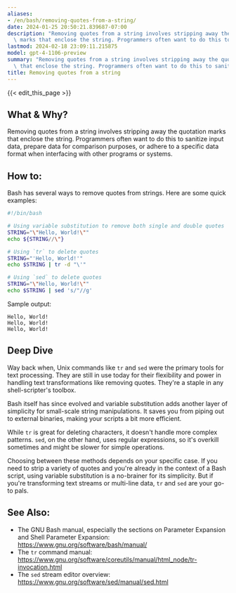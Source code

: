 ```yaml
---
aliases:
- /en/bash/removing-quotes-from-a-string/
date: 2024-01-25 20:50:21.839687-07:00
description: "Removing quotes from a string involves stripping away the quotation\
  \ marks that enclose the string. Programmers often want to do this to sanitize input\u2026"
lastmod: 2024-02-18 23:09:11.215875
model: gpt-4-1106-preview
summary: "Removing quotes from a string involves stripping away the quotation marks\
  \ that enclose the string. Programmers often want to do this to sanitize input\u2026"
title: Removing quotes from a string
---
```


{{< edit_this_page >}}

## What & Why?
Removing quotes from a string involves stripping away the quotation marks that enclose the string. Programmers often want to do this to sanitize input data, prepare data for comparison purposes, or adhere to a specific data format when interfacing with other programs or systems.

## How to:
Bash has several ways to remove quotes from strings. Here are some quick examples:

```Bash
#!/bin/bash

# Using variable substitution to remove both single and double quotes
STRING="\"Hello, World!\""
echo ${STRING//\"}

# Using `tr` to delete quotes
STRING="'Hello, World!'"
echo $STRING | tr -d "\'"

# Using `sed` to delete quotes
STRING="\"Hello, World!\""
echo $STRING | sed 's/"//g'
```

Sample output:

```
Hello, World!
Hello, World!
Hello, World!
```

## Deep Dive
Way back when, Unix commands like `tr` and `sed` were the primary tools for text processing. They are still in use today for their flexibility and power in handling text transformations like removing quotes. They're a staple in any shell-scripter's toolbox.

Bash itself has since evolved and variable substitution adds another layer of simplicity for small-scale string manipulations. It saves you from piping out to external binaries, making your scripts a bit more efficient.

While `tr` is great for deleting characters, it doesn't handle more complex patterns. `sed`, on the other hand, uses regular expressions, so it's overkill sometimes and might be slower for simple operations.

Choosing between these methods depends on your specific case. If you need to strip a variety of quotes and you're already in the context of a Bash script, using variable substitution is a no-brainer for its simplicity. But if you're transforming text streams or multi-line data, `tr` and `sed` are your go-to pals.

## See Also:
- The GNU Bash manual, especially the sections on Parameter Expansion and Shell Parameter Expansion: https://www.gnu.org/software/bash/manual/
- The `tr` command manual: https://www.gnu.org/software/coreutils/manual/html_node/tr-invocation.html
- The `sed` stream editor overview: https://www.gnu.org/software/sed/manual/sed.html
